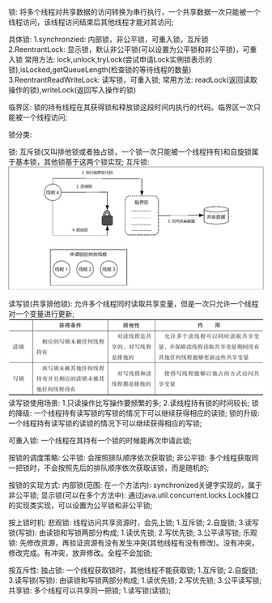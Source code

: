 锁: 将多个线程对共享数据的访问转换为串行执行，一个共享数据一次只能被一个线程访问，该线程访问结束后其他线程才能对其访问;

具体锁:
    1.synchronzied: 内部锁，非公平锁，可重入锁，互斥锁
    2.ReentrantLock: 显示锁，默认非公平锁(可以设置为公平锁和非公平锁)，可重入锁
        常用方法: lock,unlock,tryLock(尝试申请Lock实例锁表示的锁),isLocked,getQueueLength(检查锁的等待线程的数量)
    3.ReentrantReadWriteLock: 读写锁，可重入锁;
        常用方法: readLock(返回读取操作的锁),writeLock(返回写入操作的锁)
    

临界区: 锁的持有线程在其获得锁和释放锁这段时间内执行的代码。临界区一次只能被一个线程访问;

锁分类:

锁: 互斥锁(又叫排他锁或者独占锁，一个锁一次只能被一个线程持有)和自旋锁属于基本锁，其他锁基于这两个锁实现;
互斥锁:![img.png](img.png) 

读写锁(共享排他锁): 允许多个线程同时读取共享变量，但是一次只允许一个线程对一个变量进行更新;  
![img_1.png](img_1.png)  
读写锁使用场景:
    1.只读操作比写操作要频繁的多;
    2.读线程持有锁的时间较长;
锁的降级: 一个线程持有读写锁的写锁的情况下可以继续获得相应的读锁;
锁的升级: 一个线程持有读写锁的读锁的情况下可以继续获得相应的写锁;

可重入锁: 一个线程在其持有一个锁的时候能再次申请此锁;

按锁的调度策略:
    公平锁: 会按照排队顺序依次获取锁;
    非公平锁: 多个线程获取同一把锁时，不会按照先后的排队顺序依次获取该锁，而是随机的;

按锁的实现方式:
    内部锁(范围: 在一个方法内): synchronized关键字实现的，属于非公平锁;
    显示锁(可以在多个方法中): 通过java.util.concurrent.locks.Lock接口的实现类实现，可以设置为公平锁和非公平锁;

按上锁时机:
    悲观锁: 线程访问共享资源时，会先上锁;
        1.互斥锁;
        2.自旋锁;
        3.读写锁(写锁): 由读锁和写锁两部分构成;
            1.读优先锁;
            2.写优先锁;
            3.公平读写锁;
    乐观锁: 先修改资源，再验证资源有没有发生冲突(其他线程有没有修改)。没有冲突，修改完成。有冲突，放弃修改。全程不会加锁;   

按互斥性:
    独占锁: 一个线程获取锁时，其他线程不能获取锁;
        1.互斥锁;
        2.自旋锁;
        3.读写锁(写锁): 由读锁和写锁两部分构成;
            1.读优先锁;
            2.写优先锁;
            3.公平读写锁;
    共享锁: 多个线程可以共享同一把锁;
        1.读写锁(读锁);